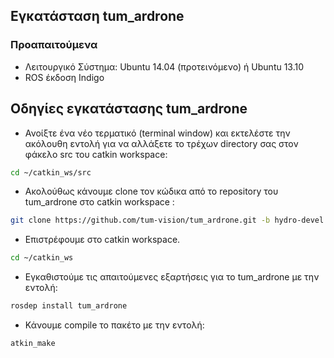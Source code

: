 

## Εγκατάσταση tum_ardrone

### Προαπαιτούμενα
- Λειτουργικό Σύστημα: Ubuntu 14.04 (προτεινόμενο) ή Ubuntu 13.10
- ROS έκδοση Indigo

## Οδηγίες εγκατάστασης tum_ardrone
- Ανοίξτε ένα νέο τερματικό (terminal window) και εκτελέστε την ακόλουθη εντολή για να αλλάξετε το τρέχων directory σας στον φάκελο src του catkin workspace:
``` bash
cd ~/catkin_ws/src
```
- Ακολούθως κάνουμε clone τον κώδικα από το repository του tum_ardrone στο catkin workspace :
``` bash
git clone https://github.com/tum-vision/tum_ardrone.git -b hydro-devel
```
- Επιστρέφουμε στο catkin workspace.
``` bash
cd ~/catkin_ws
```
- Εγκαθιστούμε τις απαιτούμενες εξαρτήσεις για το tum_ardrone με την εντολή:
``` bash
rosdep install tum_ardrone
```
- Κάνουμε compile το πακέτο με την εντολή:
``` bash
atkin_make
```
